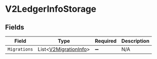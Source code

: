# V2LedgerInfoStorage


## Fields

| Field                                                               | Type                                                                | Required                                                            | Description                                                         |
| ------------------------------------------------------------------- | ------------------------------------------------------------------- | ------------------------------------------------------------------- | ------------------------------------------------------------------- |
| `Migrations`                                                        | List<[V2MigrationInfo](../../Models/Components/V2MigrationInfo.md)> | :heavy_minus_sign:                                                  | N/A                                                                 |